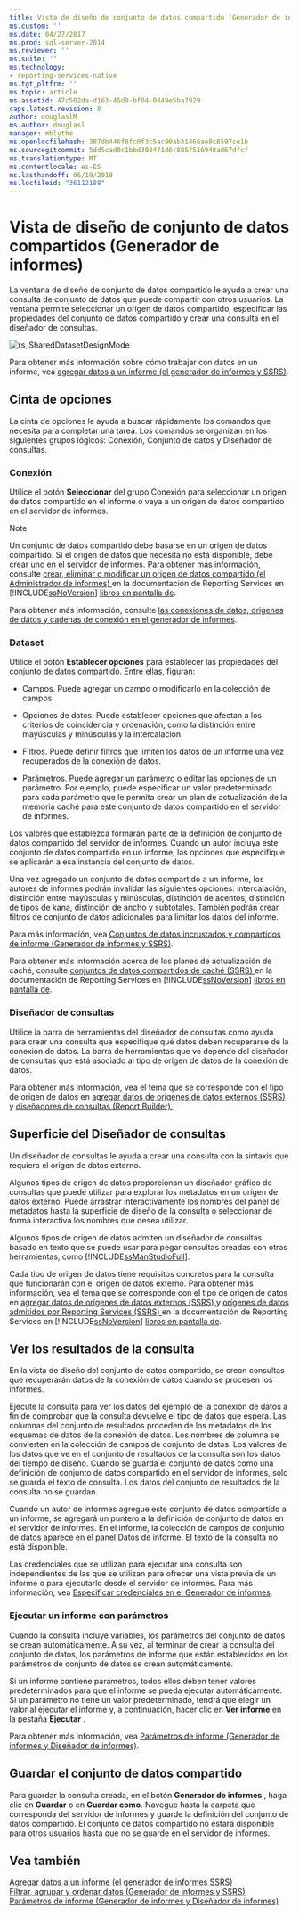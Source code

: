 ```yaml
---
title: Vista de diseño de conjunto de datos compartido (Generador de informes) | Microsoft Docs
ms.custom: ''
ms.date: 04/27/2017
ms.prod: sql-server-2014
ms.reviewer: ''
ms.suite: ''
ms.technology:
- reporting-services-native
ms.tgt_pltfrm: ''
ms.topic: article
ms.assetid: 47c502da-d163-45d9-bf04-0849e5ba7929
caps.latest.revision: 8
author: douglaslM
ms.author: douglasl
manager: mblythe
ms.openlocfilehash: 387db446f8fc0f3c5ac90ab31466ae8c8597ce1b
ms.sourcegitcommit: 5dd5cad0c1bbd308471d6c885f516948ad67dfcf
ms.translationtype: MT
ms.contentlocale: es-ES
ms.lasthandoff: 06/19/2018
ms.locfileid: "36112188"
---
```

# <a name="shared-dataset-design-view-report-builder"></a>Vista de diseño de conjunto de datos compartidos (Generador de informes)
  La ventana de diseño de conjunto de datos compartido le ayuda a crear una consulta de conjunto de datos que puede compartir con otros usuarios. La ventana permite seleccionar un origen de datos compartido, especificar las propiedades del conjunto de datos compartido y crear una consulta en el diseñador de consultas.  
  
 ![rs_SharedDatasetDesignMode](../media/rs-shareddatasetdesignmode.gif "rs_SharedDatasetDesignMode")  
  
 Para obtener más información sobre cómo trabajar con datos en un informe, vea [agregar datos a un informe &#40;el generador de informes y SSRS&#41;](../report-data/report-datasets-ssrs.md).  
  
##  <a name="Ribbon"></a> Cinta de opciones  
 La cinta de opciones le ayuda a buscar rápidamente los comandos que necesita para completar una tarea. Los comandos se organizan en los siguientes grupos lógicos: Conexión, Conjunto de datos y Diseñador de consultas.  
  
### <a name="connection"></a>Conexión  
 Utilice el botón **Seleccionar** del grupo Conexión para seleccionar un origen de datos compartido en el informe o vaya a un origen de datos compartido en el servidor de informes.  
  
> [!NOTE]  
>  Un conjunto de datos compartido debe basarse en un origen de datos compartido. Si el origen de datos que necesita no está disponible, debe crear uno en el servidor de informes. Para obtener más información, consulte [crear, eliminar o modificar un origen de datos compartido &#40;el Administrador de informes&#41; ](../create-delete-or-modify-a-shared-data-source-report-manager.md) en la documentación de Reporting Services en [!INCLUDE[ssNoVersion](../../../includes/ssnoversion-md.md)] [libros en pantalla de](http://go.microsoft.com/fwlink/?linkid=121312).  
  
 Para obtener más información, consulte [las conexiones de datos, orígenes de datos y cadenas de conexión en el generador de informes](../data-connections-data-sources-and-connection-strings-in-report-builder.md).  
  
### <a name="dataset"></a>Dataset  
 Utilice el botón **Establecer opciones** para establecer las propiedades del conjunto de datos compartido. Entre ellas, figuran:  
  
-   Campos. Puede agregar un campo o modificarlo en la colección de campos.  
  
-   Opciones de datos. Puede establecer opciones que afectan a los criterios de coincidencia y ordenación, como la distinción entre mayúsculas y minúsculas y la intercalación.  
  
-   Filtros. Puede definir filtros que limiten los datos de un informe una vez recuperados de la conexión de datos.  
  
-   Parámetros. Puede agregar un parámetro o editar las opciones de un parámetro. Por ejemplo, puede especificar un valor predeterminado para cada parámetro que le permita crear un plan de actualización de la memoria caché para este conjunto de datos compartido en el servidor de informes.  
  
 Los valores que establezca formarán parte de la definición de conjunto de datos compartido del servidor de informes. Cuando un autor incluya este conjunto de datos compartido en un informe, las opciones que especifique se aplicarán a esa instancia del conjunto de datos.  
  
 Una vez agregado un conjunto de datos compartido a un informe, los autores de informes podrán invalidar las siguientes opciones: intercalación, distinción entre mayúsculas y minúsculas, distinción de acentos, distinción de tipos de kana, distinción de ancho y subtotales. También podrán crear filtros de conjunto de datos adicionales para limitar los datos del informe.  
  
 Para más información, vea [Conjuntos de datos incrustados y compartidos de informe &#40;Generador de informes y SSRS&#41;](../report-data/report-embedded-datasets-and-shared-datasets-report-builder-and-ssrs.md).  
  
 Para obtener más información acerca de los planes de actualización de caché, consulte [conjuntos de datos compartidos de caché &#40;SSRS&#41; ](../report-server/cache-shared-datasets-ssrs.md) en la documentación de Reporting Services en [!INCLUDE[ssNoVersion](../../../includes/ssnoversion-md.md)] [libros en pantalla de](http://go.microsoft.com/fwlink/?linkid=121312).  
  
### <a name="query-designer"></a>Diseñador de consultas  
 Utilice la barra de herramientas del diseñador de consultas como ayuda para crear una consulta que especifique qué datos deben recuperarse de la conexión de datos. La barra de herramientas que ve depende del diseñador de consultas que está asociado al tipo de origen de datos de la conexión de datos.  
  
 Para obtener más información, vea el tema que se corresponde con el tipo de origen de datos en [agregar datos de orígenes de datos externos &#40;SSRS&#41; ](../report-data/add-data-from-external-data-sources-ssrs.md) y [diseñadores de consultas &#40;Report Builder&#41; ](../query-designers-report-builder.md) .  
  

  
##  <a name="DesignSurface"></a> Superficie del Diseñador de consultas  
 Un diseñador de consultas le ayuda a crear una consulta con la sintaxis que requiera el origen de datos externo.  
  
 Algunos tipos de origen de datos proporcionan un diseñador gráfico de consultas que puede utilizar para explorar los metadatos en un origen de datos externo. Puede arrastrar interactivamente los nombres del panel de metadatos hasta la superficie de diseño de la consulta o seleccionar de forma interactiva los nombres que desea utilizar.  
  
 Algunos tipos de origen de datos admiten un diseñador de consultas basado en texto que se puede usar para pegar consultas creadas con otras herramientas, como [!INCLUDE[ssManStudioFull](../../includes/ssmanstudiofull-md.md)].  
  
 Cada tipo de origen de datos tiene requisitos concretos para la consulta que funcionarán con el origen de datos externo. Para obtener más información, vea el tema que se corresponde con el tipo de origen de datos en [agregar datos de orígenes de datos externos &#40;SSRS&#41; ](../report-data/add-data-from-external-data-sources-ssrs.md) y [orígenes de datos admitidos por Reporting Services &#40;SSRS&#41; ](../create-deploy-and-manage-mobile-and-paginated-reports.md) en la documentación de Reporting Services en [!INCLUDE[ssNoVersion](../../../includes/ssnoversion-md.md)] [libros en pantalla de](http://go.microsoft.com/fwlink/?linkid=121312).  
  

  
##  <a name="Results"></a> Ver los resultados de la consulta  
 En la vista de diseño del conjunto de datos compartido, se crean consultas que recuperarán datos de la conexión de datos cuando se procesen los informes.  
  
 Ejecute la consulta para ver los datos del ejemplo de la conexión de datos a fin de comprobar que la consulta devuelve el tipo de datos que espera. Las columnas del conjunto de resultados proceden de los metadatos de los esquemas de datos de la conexión de datos. Los nombres de columna se convierten en la colección de campos de conjunto de datos. Los valores de los datos que ve en el conjunto de resultados de la consulta son los datos del tiempo de diseño. Cuando se guarda el conjunto de datos como una definición de conjunto de datos compartido en el servidor de informes, solo se guarda el texto de consulta. Los datos del conjunto de resultados de la consulta no se guardan.  
  
 Cuando un autor de informes agregue este conjunto de datos compartido a un informe, se agregará un puntero a la definición de conjunto de datos en el servidor de informes. En el informe, la colección de campos de conjunto de datos aparece en el panel Datos de informe. El texto de la consulta no está disponible.  
  
 Las credenciales que se utilizan para ejecutar una consulta son independientes de las que se utilizan para ofrecer una vista previa de un informe o para ejecutarlo desde el servidor de informes. Para más información, vea [Especificar credenciales en el Generador de informes](../specify-credentials-in-report-builder.md).  
  
### <a name="running-a-report-with-parameters"></a>Ejecutar un informe con parámetros  
 Cuando la consulta incluye variables, los parámetros del conjunto de datos se crean automáticamente. A su vez, al terminar de crear la consulta del conjunto de datos, los parámetros de informe que están establecidos en los parámetros de conjunto de datos se crean automáticamente.  
  
 Si un informe contiene parámetros, todos ellos deben tener valores predeterminados para que el informe se pueda ejecutar automáticamente. Si un parámetro no tiene un valor predeterminado, tendrá que elegir un valor al ejecutar el informe y, a continuación, hacer clic en **Ver informe** en la pestaña **Ejecutar** .  
  
 Para obtener más información, vea [Parámetros de informe &#40;Generador de informes y Diseñador de informes&#41;](../report-design/report-parameters-report-builder-and-report-designer.md).  
  

  
##  <a name="Save"></a> Guardar el conjunto de datos compartido  
 Para guardar la consulta creada, en el botón **Generador de informes** , haga clic en **Guardar** o en **Guardar como**. Navegue hasta la carpeta que corresponda del servidor de informes y guarde la definición del conjunto de datos compartido. El conjunto de datos compartido no estará disponible para otros usuarios hasta que no se guarde en el servidor de informes.  
  

  
## <a name="see-also"></a>Vea también  
 [Agregar datos a un informe &#40;el generador de informes SSRS&#41;](../report-data/report-datasets-ssrs.md)   
 [Filtrar, agrupar y ordenar datos &#40;Generador de informes y SSRS&#41;](../report-design/filter-group-and-sort-data-report-builder-and-ssrs.md)   
 [Parámetros de informe &#40;Generador de informes y Diseñador de informes&#41;](../report-design/report-parameters-report-builder-and-report-designer.md)  
  
  